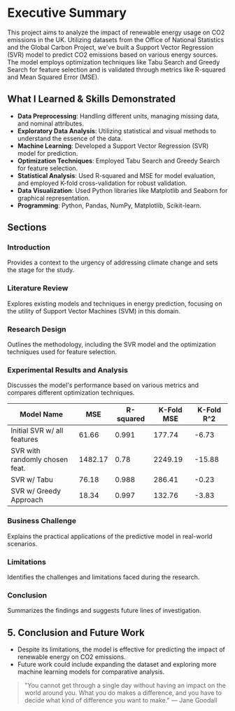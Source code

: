 # Executive Summary

This project aims to analyze the impact of renewable energy usage on CO2 emissions in the UK. Utilizing datasets from the Office of National Statistics and the Global Carbon Project, we've built a Support Vector Regression (SVR) model to predict CO2 emissions based on various energy sources. The model employs optimization techniques like Tabu Search and Greedy Search for feature selection and is validated through metrics like R-squared and Mean Squared Error (MSE).

## What I Learned & Skills Demonstrated

- **Data Preprocessing**: Handling different units, managing missing data, and nominal attributes.
- **Exploratory Data Analysis**: Utilizing statistical and visual methods to understand the essence of the data.
- **Machine Learning**: Developed a Support Vector Regression (SVR) model for prediction.
- **Optimization Techniques**: Employed Tabu Search and Greedy Search for feature selection.
- **Statistical Analysis**: Used R-squared and MSE for model evaluation, and employed K-fold cross-validation for robust validation.
- **Data Visualization**: Used Python libraries like Matplotlib and Seaborn for graphical representation.
- **Programming**: Python, Pandas, NumPy, Matplotlib, Scikit-learn.

## Sections

### Introduction
Provides a context to the urgency of addressing climate change and sets the stage for the study.

### Literature Review
Explores existing models and techniques in energy prediction, focusing on the utility of Support Vector Machines (SVM) in this domain.

### Research Design
Outlines the methodology, including the SVR model and the optimization techniques used for feature selection.

### Experimental Results and Analysis
Discusses the model's performance based on various metrics and compares different optimization techniques.


  
| Model Name                     | MSE     | R-squared | K-Fold MSE | K-Fold R^2 |
| ------------------------------ | ------- | --------- | ---------- | ---------- |
| Initial SVR w/ all features    | 61.66   | 0.991     | 177.74     | -6.73      |
| SVR with randomly chosen feat. | 1482.17 | 0.78      | 2249.19    | -15.88     |
| SVR w/ Tabu                    | 76.18   | 0.988     | 286.41     | -0.23      |
| SVR w/ Greedy Approach         | 18.34   | 0.997     | 132.76     | -3.83      |

### Business Challenge
Explains the practical applications of the predictive model in real-world scenarios.

### Limitations
Identifies the challenges and limitations faced during the research.

### Conclusion
Summarizes the findings and suggests future lines of investigation.

## 5. Conclusion and Future Work

- Despite its limitations, the model is effective for predicting the impact of renewable energy on CO2 emissions.
- Future work could include expanding the dataset and exploring more machine learning models for comparative analysis.

> "You cannot get through a single day without having an impact on the world around you. What you do makes a difference, and you have to decide what kind of difference you want to make." — Jane Goodall

